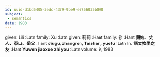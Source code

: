 ```yaml
---
id: uuid-d1bd5405-3edc-4379-9be9-e6756035b800
subject: 
 - semantics
date: 1983
---
```


given: Lili :Latn
family: Xu :Latn
given: 莉莉 :Hant
family: 徐 :Hant
**舅姑、丈人、泰山、岳父** :Hant
**Jiugu, zhangren, Taishan, yuefu** :Latn
In: 
**語文教學之友** :Hant
**Yuwen jiaoxue zhi you** :Latn
volume: 9, 1983